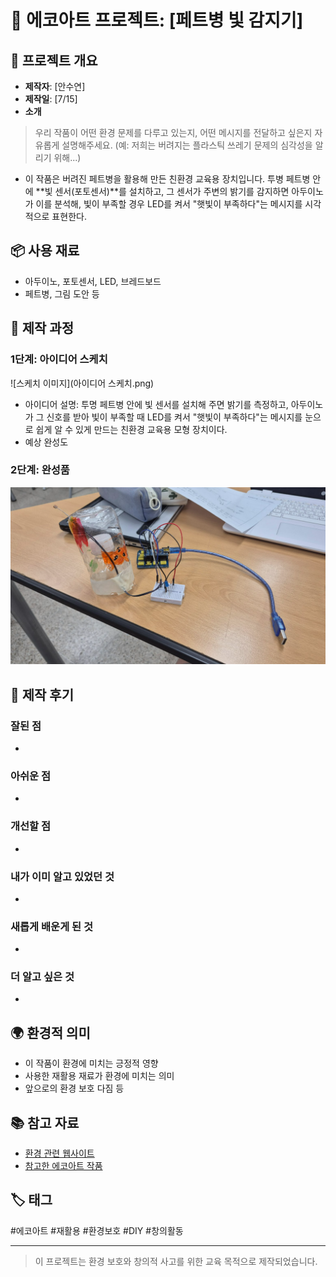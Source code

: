 # 🌱 에코아트 프로젝트: [페트병 빛 감지기]

## 📖 프로젝트 개요
- **제작자**: [안수연]
- **제작일**: [7/15]
- **소개**
> 우리 작품이 어떤 환경 문제를 다루고 있는지, 어떤 메시지를 전달하고 싶은지 자유롭게 설명해주세요.
> (예: 저희는 버려지는 플라스틱 쓰레기 문제의 심각성을 알리기 위해...)
- 이 작품은 버려진 페트병을 활용해 만든 친환경 교육용 장치입니다. 투병 페트병 안에 **빛 센서(포토센서)**를 설치하고, 그 센서가 주변의 밝기를 감지하면 아두이노가 이를 분석해, 빛이 부족할 경우 LED를 켜서 "햇빛이 부족하다"는 메시지를 시각적으로 표현한다. 
## 📦 사용 재료
- 아두이노, 포토센서, LED, 브레드보드
- 페트병, 그림 도안 등

## 🔧 제작 과정

### 1단계: 아이디어 스케치
![스케치 이미지](아이디어 스케치.png)
- 아이디어 설명: 투명 페트병 안에 빛 센서를 설치해 주면 밝기를 측정하고, 아두이노가 그 신호를 받아 빛이 부족할 때 LED를 켜서 "햇빛이 부족하다"는 메시지를 눈으로 쉽게 알 수 있게 만드는 친환경 교육용 모형 장치이다.
- 예상 완성도

### 2단계: 완성품
![완성품 1](https://github.com/suyeon331/eco-art-project/blob/main/%EC%9E%91%ED%92%88%EC%82%AC%EC%A7%84.png)

## 💭 제작 후기
### 잘된 점
- 

### 아쉬운 점
- 

### 개선할 점
- 

### 내가 이미 알고 있었던 것
- 

### 새롭게 배운게 된 것
- 

### 더 알고 싶은 것
- 

## 🌍 환경적 의미
- 이 작품이 환경에 미치는 긍정적 영향
- 사용한 재활용 재료가 환경에 미치는 의미
- 앞으로의 환경 보호 다짐 등

## 📚 참고 자료
- [환경 관련 웹사이트](링크)
- [참고한 에코아트 작품](링크)

## 🏷️ 태그
#에코아트 #재활용 #환경보호 #DIY #창의활동

---

> 이 프로젝트는 환경 보호와 창의적 사고를 위한 교육 목적으로 제작되었습니다.
